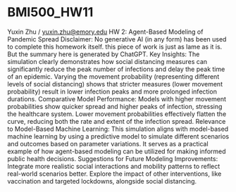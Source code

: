 # BMI500_HW11
Yuxin Zhu / yuxin.zhu@emory.edu
HW 2: Agent-Based Modeling of Pandemic Spread
Disclaimer: No generative AI (in any form) has been used to complete this homework itself. this piece of work is just as lame as it is.
            But the summary here is generated by ChatGPT.
Key Insights:
The simulation clearly demonstrates how social distancing measures can significantly reduce the peak number of infections and delay the peak time of an epidemic.
Varying the movement probability (representing different levels of social distancing) shows that stricter measures (lower movement probability) result in lower infection peaks and more prolonged infection durations.
Comparative Model Performance:
Models with higher movement probabilities show quicker spread and higher peaks of infection, stressing the healthcare system.
Lower movement probabilities effectively flatten the curve, reducing both the rate and extent of the infection spread.
Relevance to Model-Based Machine Learning:
This simulation aligns with model-based machine learning by using a predictive model to simulate different scenarios and outcomes based on parameter variations. It serves as a practical example of how agent-based modeling can be utilized for making informed public health decisions.
Suggestions for Future Modeling Improvements:
Integrate more realistic social interactions and mobility patterns to reflect real-world scenarios better.
Explore the impact of other interventions, like vaccination and targeted lockdowns, alongside social distancing.
